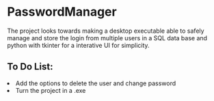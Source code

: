 <h1>PasswordManager</h1>
 
 The project looks towards making a desktop executable able to safely manage and store the login from multiple users in a SQL data base and python with tkinter for a interative UI for simplicity.

<h2>To Do List:</h2>

<li>Add the options to delete the user and change password </li>
<li>Turn the project in a .exe</li>
